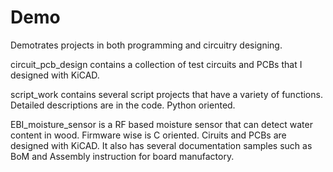 # Demo
Demotrates projects in both programming and circuitry designing.

circuit_pcb_design contains a collection of test circuits and PCBs that I designed with KiCAD.

script_work contains several script projects that have a variety of functions.
Detailed descriptions are in the code. Python oriented. 

EBI_moisture_sensor is a RF based moisture sensor that can detect water content in wood.
Firmware wise is C oriented. Ciruits and PCBs are designed with KiCAD.
It also has several documentation samples such as BoM and Assembly instruction for board manufactory.
